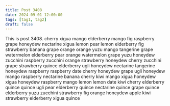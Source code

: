 ```yaml
---
title: Post 3408
date: 2024-09-01 12:00:00
tags: [tag1, tag2]
draft: false
---
```

This is post 3408.
cherry
xigua
mango
elderberry
mango
fig
raspberry
grape
honeydew
nectarine
xigua
lemon
pear
lemon
elderberry
fig
strawberry
banana
grape
orange
orange
yuzu
mango
tangerine
grape
watermelon
elderberry
pear
orange
watermelon
grape
yuzu
honeydew
zucchini
raspberry
zucchini
orange
strawberry
honeydew
cherry
zucchini
grape
strawberry
quince
elderberry
ugli
honeydew
nectarine
tangerine
honeydew
raspberry
raspberry
date
cherry
honeydew
grape
ugli
honeydew
mango
raspberry
nectarine
banana
cherry
kiwi
mango
xigua
honeydew
xigua
honeydew
raspberry
mango
lemon
lemon
date
kiwi
cherry
elderberry
quince
quince
ugli
pear
elderberry
quince
nectarine
quince
grape
quince
elderberry
yuzu
zucchini
strawberry
fig
orange
honeydew
apple
kiwi
strawberry
elderberry
xigua
quince
